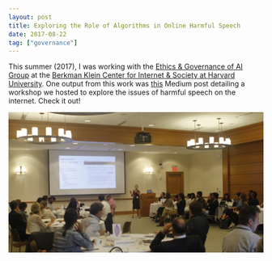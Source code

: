 ```yaml
---
layout: post
title: Exploring the Role of Algorithms in Online Harmful Speech
date: 2017-08-22
tag: ["governance"]
---
```


This summer (2017), I was working with the [Ethics & Governance of AI Group](https://cyber.harvard.edu/research/ai) at the [Berkman Klein Center for Internet & Society at Harvard University](https://cyber.harvard.edu/). One output from this work was [this](https://medium.com/berkman-klein-center/exploring-the-role-of-algorithms-in-online-harmful-speech-1b804936f279) Medium post detailing a workshop we hosted to explore the issues of harmful speech on the internet. Check it out!

![center](/figs/2017-08-22-harmful-speech-online/harmful_speech_image.jpeg)
